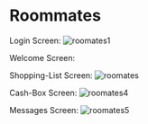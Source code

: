 # Roommates

Login Screen:
![roomates1](https://user-images.githubusercontent.com/38184193/53638329-8dff6d00-3c2e-11e9-86f3-c210b1ef037a.png)

Welcome Screen:


Shopping-List Screen:
![roomates](https://user-images.githubusercontent.com/38184193/53638336-93f54e00-3c2e-11e9-83c0-f66d974a015c.png)

Cash-Box Screen:
![roomates4](https://user-images.githubusercontent.com/38184193/53638246-5abcde00-3c2e-11e9-8380-bf63c2ce7355.png)

Messages Screen:
![roomates5](https://user-images.githubusercontent.com/38184193/53638251-5d1f3800-3c2e-11e9-8edf-f2e8ad97e0d5.png)

